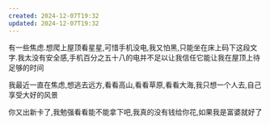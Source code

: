 ```yaml
---
created: 2024-12-07T19:32
updated: 2024-12-07T19:32
---
```

有一些焦虑.想爬上屋顶看星星,可惜手机没电,我又怕黑,只能坐在床上码下这段文字.我太没有安全感,手机百分之五十八的电并不足以让我信任它能让我在屋顶上待足够的时间



我最近一直在焦虑,想逃去远方,看看高山,看看草原,看看大海,我只想一个人去,自己享受大好的风景

你又出新卡了,我勉强看看能不能拿下吧,我真的没有钱给你花,如果我是富婆就好了




